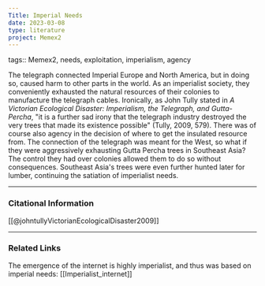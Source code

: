 ```yaml
---
Title: Imperial Needs
date: 2023-03-08
type: literature
project: Memex2
---
```

tags:: Memex2, needs, exploitation, imperialism, agency

The telegraph connected Imperial Europe and North America, but in doing so, caused harm to other parts in the world. As an imperialist society, they conveniently exhausted the natural resources of their colonies to manufacture the telegraph cables. Ironically, as John Tully stated in *A Victorian Ecological Disaster: Imperialism, the Telegraph, and Gutta-Percha*, "it is a further sad irony that the telegraph industry destroyed the very trees that made its existence possible" (Tully, 2009, 579). There was of course also agency in the decision of where to get the insulated resource from. The connection of the telegraph was meant for the West, so what if they were aggressively exhausting Gutta Percha trees in Southeast Asia? The control they had over colonies allowed them to do so without consequences. Southeast Asia's trees were even further hunted later for lumber, continuing the satiation of imperialist needs. 

---
### Citational Information

[[@johntullyVictorianEcologicalDisaster2009]]

---

### Related Links

The emergence of the internet is highly imperialist, and thus was based on imperial needs: [[Imperialist_internet]]